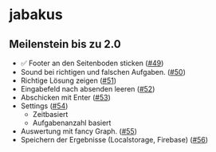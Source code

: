 # jabakus

## Meilenstein bis zu 2.0
- ✅ Footer an den Seitenboden sticken ([#49](https://github.com/jabakus/jabakus/issues/49))
- Sound bei richtigen und falschen Aufgaben. ([#50](https://github.com/jabakus/jabakus/issues/50))
- Richtige Lösung zeigen ([#51](https://github.com/jabakus/jabakus/issues/51))
- Eingabefeld nach absenden leeren ([#52](https://github.com/jabakus/jabakus/issues/52))
- Abschicken mit Enter ([#53](https://github.com/jabakus/jabakus/issues/53))
- Settings ([#54](https://github.com/jabakus/jabakus/issues/54))
    - Zeitbasiert
    - Aufgabenanzahl basiert
- Auswertung mit fancy Graph. ([#55](https://github.com/jabakus/jabakus/issues/55))
- Speichern der Ergebnisse (Localstorage, Firebase) ([#56](https://github.com/jabakus/jabakus/issues/56))
